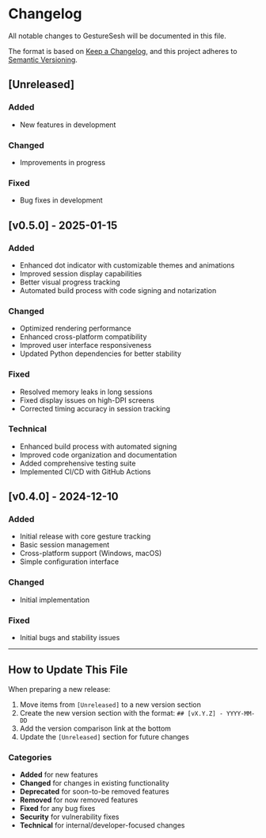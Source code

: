 # Changelog

All notable changes to GestureSesh will be documented in this file.

The format is based on [Keep a Changelog](https://keepachangelog.com/en/1.0.0/),
and this project adheres to [Semantic Versioning](https://semver.org/spec/v2.0.0.html).

## [Unreleased]

### Added

- New features in development

### Changed

- Improvements in progress

### Fixed

- Bug fixes in development

## [v0.5.0] - 2025-01-15

### Added

- Enhanced dot indicator with customizable themes and animations
- Improved session display capabilities
- Better visual progress tracking
- Automated build process with code signing and notarization

### Changed

- Optimized rendering performance
- Enhanced cross-platform compatibility
- Improved user interface responsiveness
- Updated Python dependencies for better stability

### Fixed

- Resolved memory leaks in long sessions
- Fixed display issues on high-DPI screens
- Corrected timing accuracy in session tracking

### Technical

- Enhanced build process with automated signing
- Improved code organization and documentation
- Added comprehensive testing suite
- Implemented CI/CD with GitHub Actions

## [v0.4.0] - 2024-12-10

### Added

- Initial release with core gesture tracking
- Basic session management
- Cross-platform support (Windows, macOS)
- Simple configuration interface

### Changed

- Initial implementation

### Fixed

- Initial bugs and stability issues

---

## How to Update This File

When preparing a new release:

1. Move items from `[Unreleased]` to a new version section
2. Create the new version section with the format: `## [vX.Y.Z] - YYYY-MM-DD`
3. Add the version comparison link at the bottom
4. Update the `[Unreleased]` section for future changes

### Categories

- **Added** for new features
- **Changed** for changes in existing functionality
- **Deprecated** for soon-to-be removed features
- **Removed** for now removed features
- **Fixed** for any bug fixes
- **Security** for vulnerability fixes
- **Technical** for internal/developer-focused changes
